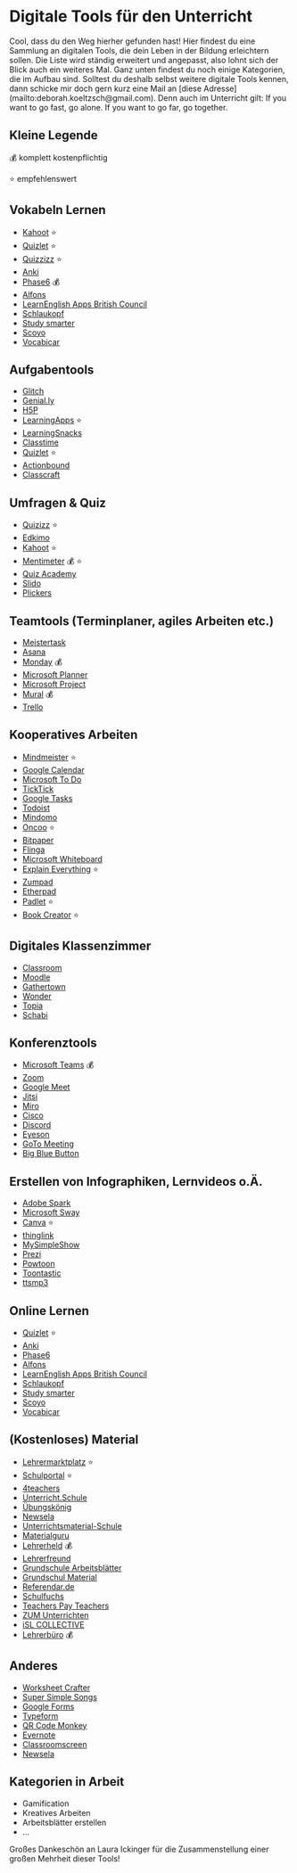 # Digitale Tools für den Unterricht
<p style="text-align=justify;">Cool, dass du den Weg hierher gefunden hast! Hier findest du eine Sammlung an digitalen Tools, die dein Leben in der Bildung erleichtern sollen. 
Die Liste wird ständig erweitert und angepasst, also lohnt sich der Blick auch ein weiteres Mal. 
Ganz unten findest du noch einige Kategorien, die im Aufbau sind. Solltest du deshalb selbst weitere digitale Tools kennen, dann schicke mir doch gern kurz eine Mail an [diese Adresse](mailto:deborah.koeltzsch@gmail.com). Denn auch im Unterricht gilt: If you want to go fast, go alone. If you want to go far, go together. </p>

## Kleine Legende
💰 komplett kostenpflichtig

⭐ empfehlenswert

## Vokabeln Lernen
* [Kahoot](https://kahoot.com) ⭐
* [Quizlet](https://quizlet.com) ⭐
* [Quizzizz](https://quizizz.com) ⭐
* [Anki](https://apps.ankiweb.net)
* [Phase6](http://phase-6.de) 💰
* [Alfons](https://alfons.westermann.de/alfons/#/information)
* [LearnEnglish Apps British Council](https://www.britishcouncil.de/en/english/apps)
* [Schlaukopf](https://www.schlaukopf.de)
* [Study smarter](https://www.studysmarter.de/schule/)
* [Scoyo](https://www.scoyo.de/faecher/englisch)
* [Vocabicar](https://www.westermann.de/artikel/WEB-14-127052/VocabiCar-App-Android-Version)

## Aufgabentools
* [Glitch](https://glitch.com)
* [Genial.ly](https://www.genial.ly)
* [H5P](https://h5p.org)
* [LearningApps](https://learningapps.org/createApp.php) ⭐
* [LearningSnacks](https://www.learningsnacks.de/#/welcome?channel=Learning%20Snacks)
* [Classtime](https://www.classtime.com/de/)
* [Quizlet](https://quizlet.com) ⭐
* [Actionbound](https://de.actionbound.com)
* [Classcraft](https://www.classcraft.com/de/)

## Umfragen & Quiz
* [Quizizz](https://quizizz.com) ⭐
* [Edkimo](https://edkimo.com/de/)
* [Kahoot](https://kahoot.com) :star:
* [Mentimeter](https://www.mentimeter.com) 💰 ⭐
* [Quiz Academy](https://quizacademy.de)
* [Slido](https://www.sli.do)
* [Plickers](https://get.plickers.com)

## Teamtools (Terminplaner, agiles Arbeiten etc.)
* [Meistertask](https://www.meistertask.com/de)
* [Asana](https://asana.com/de)
* [Monday](https://monday.com/pm-visual-t/aw-todo) 💰
* [Microsoft Planner](https://tasks.office.com)
* [Microsoft Project](https://www.microsoft.com/de-de/microsoft-365/project/project-management-software?market=de)
* [Mural](https://www.mural.co) 💰
* [Trello](https://trello.com )

## Kooperatives Arbeiten
* [Mindmeister](https://www.mindmeister.com/de) ⭐
* [Google Calendar](https://calendar.google.com/calendar/u/0/r?pli=1)
* [Microsoft To Do](https://todo.microsoft.com/tasks/de-de)
* [TickTick](https://www.ticktick.com)
* [Google Tasks](https://play.google.com/store/apps/details?id=com.google.android.apps.tasks&hl=de&gl=US)
* [Todoist](https://todoist.com/de)
* [Mindomo](https://www.mindomo.com/de/)
* [Oncoo](https://www.oncoo.de) ⭐
* [Bitpaper](https://www.bitpaper.io)
* [Flinga](https://flinga.fi)
* [Microsoft Whiteboard](https://whiteboard.microsoft.com/me/whiteboards?culture=en)
* [Explain Everything](https://explaineverything.com) ⭐
* [Zumpad](https://zumpad.zum.de)
* [Etherpad](https://yopad.eu)
* [Padlet](https://padlet.com) ⭐
* [Book Creator](https://bookcreator.com) ⭐

## Digitales Klassenzimmer
* [Classroom](https://classroom.google.com/h)
* [Moodle](https://moodle.org)
* [Gathertown](https://gather.town)
* [Wonder](https://www.wonder.me/)
* [Topia](http://topia.io)
* [Schabi](https://www.schabi.ch)

## Konferenztools
* [Microsoft Teams](https://www.microsoft.com/de-de/microsoft-teams/group-chat-software) 💰
* [Zoom](https://zoom.us)
* [Google Meet](https://meet.google.com)
* [Jitsi](https://meet.jit.si)
* [Miro](https://miro.com )
* [Cisco](https://www.cisco.com/c/de_de/index.html)
* [Discord](https://discord.com)
* [Eyeson](https://www.eyeson.com/?lang=de)
* [GoTo Meeting](https://www.gotomeeting.com/de-de )
* [Big Blue Button](https://bigbluebutton.org)

## Erstellen von Infographiken, Lernvideos o.Ä.
* [Adobe Spark](https://spark.adobe.com/de-DE/sp)
* [Microsoft Sway](https://sway.office.com/?ui=de-DE&rs=DE)
* [Canva](https://www.canva.com) ⭐
* [thinglink](https://www.thinglink.com)
* [MySimpleShow](https://www.mysimpleshow.com/de/)
* [Prezi](https://prezi.com)
* [Powtoon](https://www.powtoon.com)
* [Toontastic](https://toontastic.withgoogle.com)
* [ttsmp3](https://ttsmp3.com)

## Online Lernen
* [Quizlet](https://quizlet.com) ⭐
* [Anki](https://apps.ankiweb.net)
* [Phase6](http://phase-6.de)
* [Alfons](https://alfons.westermann.de/alfons/#/information)
* [LearnEnglish Apps British Council](https://www.britishcouncil.de/en/english/apps)
* [Schlaukopf](https://www.schlaukopf.de)
* [Study smarter](https://www.studysmarter.de/schule/)
* [Scoyo](https://www.scoyo.de/faecher/englisch)
* [Vocabicar](https://www.westermann.de/artikel/WEB-14-127052/VocabiCar-App-Android-Version)

## (Kostenloses) Material
* [Lehrermarktplatz](https://lehrermarktplatz.de) ⭐
* [Schulportal](https://schulportal.de) ⭐
* [4teachers](https://www.4teachers.de)
* [Unterricht.Schule](https://unterricht.schule)
* [Übungskönig](https://www.uebungskoenig.de)
* [Newsela](https://newsela.com)
* [Unterrichtsmaterial-Schule](https://www.unterrichtsmaterial-schule.de)
* [Materialguru](https://www.materialguru.de/deutsch/)
* [Lehrerheld](https://lehrerheld.com) 💰
* [Lehrerfreund](https://www.lehrerfreund.de)
* [Grundschule Arbeitsblätter](https://www.grundschule-arbeitsblaetter.de)
* [Grundschul Material](https://www.grundschulmaterial.de)
* [Referendar.de](http://referendar.de)
* [Schulfuchs](http://schulfuchs.de)
* [Teachers Pay Teachers](https://www.teacherspayteachers.com)
* [ZUM Unterrichten](https://unterrichten.zum.de/wiki)
* [iSL COLLECTIVE](https://en.islcollective.com)
* [Lehrerbüro](https://www.lehrerbuero.de/startseite.html) 💰

## Anderes
* [Worksheet Crafter](https://getschoolcraft.com/de/die-worksheet-go-app-ist-da/)
* [Super Simple Songs](https://www.youtube.com/user/SuperSimpleSongs)
* [Google Forms](https://www.google.com/intl/de/forms/about/)
* [Typeform](https://www.typeform.com)
* [QR Code Monkey](https://www.qrcode-monkey.com)
* [Evernote](https://evernote.com/intl/de/basic)
* [Classroomscreen](https://www.classroomscreen.com)
* [Newsela](https://newsela.com)

## Kategorien in Arbeit
* Gamification
* Kreatives Arbeiten
* Arbeitsblätter erstellen
* ...

Großes Dankeschön an Laura Ickinger für die Zusammenstellung einer großen Mehrheit dieser Tools!
